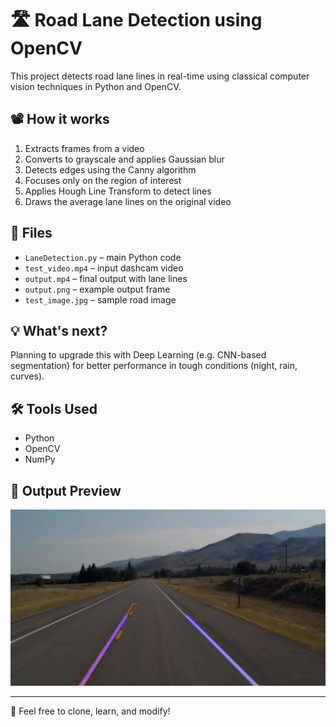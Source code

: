# 🛣️ Road Lane Detection using OpenCV

This project detects road lane lines in real-time using classical computer vision techniques in Python and OpenCV.

## 📽️ How it works

1. Extracts frames from a video
2. Converts to grayscale and applies Gaussian blur
3. Detects edges using the Canny algorithm
4. Focuses only on the region of interest
5. Applies Hough Line Transform to detect lines
6. Draws the average lane lines on the original video

## 🧪 Files

- `LaneDetection.py` – main Python code
- `test_video.mp4` – input dashcam video
- `output.mp4` – final output with lane lines
- `output.png` – example output frame
- `test_image.jpg` – sample road image

## 💡 What's next?

Planning to upgrade this with Deep Learning (e.g. CNN-based segmentation) for better performance in tough conditions (night, rain, curves).

## 🛠️ Tools Used

- Python
- OpenCV
- NumPy

## 🎥 Output Preview


![Output Frame](Road%20Lane%20Detection/output.png)

---

🔗 Feel free to clone, learn, and modify!
